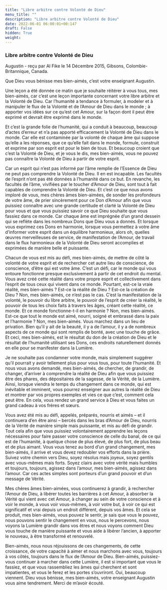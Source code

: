 ```yaml
---
title: "Libre arbitre contre Volonté de Dieu"
menu_title: ""
description: "Libre arbitre contre Volonté de Dieu"
date: 2022-06-01 06:00:01+00:147
draft: False
hidden: True
weight:
---
```

### Libre arbitre contre Volonté de Dieu

Augustin - reçu par Al Fike le 14 Décembre 2015, Gibsons, Colombie-Britannique, Canada.

Que Dieu vous bénisse mes bien-aimés, c’est votre enseignant Augustin.

Une leçon a été donnée ce matin que je souhaite réitérer à vous tous, mes bien-aimés, car c’est une leçon importante concernant votre libre arbitre et la Volonté de Dieu. Car l’humanité a tendance à formuler, à modeler et à manipuler le flux de la Volonté et de l’Amour de Dieu dans le monde ; à apporter vos idées sur ce qu’est cet Amour, sur la façon dont il peut être exprimé et devrait être exprimé dans le monde.

Et c’est la grande folie de l’humanité, qui a conduit à beaucoup, beaucoup d’actes d’erreur et n’a pas apporté efficacement la Volonté de Dieu dans le monde. Car elle est contaminée par la volonté de chaque âme qui suppose qu’elle a les réponses, que ce qu’elle fait dans le monde, formule, construit et exprime par son esprit est pour le bien de tous. Et beaucoup croient que c’est la Volonté de Dieu, et je vous le dis, mes bien-aimés, vous ne pouvez pas connaître la Volonté de Dieu à partir de votre esprit.

Car un esprit qui n’est pas informé par l’âme remplie de l’Essence de Dieu ne peut pas comprendre la Volonté de Dieu. Il en est incapable. Les facultés de l’esprit n’ont pas été données à l’humanité dans ce but. En revanche, les facultés de l’âme, vivifiées par le toucher d’Amour de Dieu, sont tout à fait capables de comprendre la Volonté de Dieu. Et c’est ce que nous avons imploré de vous, mes chères âmes bien-aimées, de sonder les profondeurs de votre âme, de prier sincèrement pour ce Don d’Amour afin que vous puissiez connaître avec une grande certitude et clarté la Volonté de Dieu pour vous et que vous puissiez savoir ce que Dieu souhaite que vous fassiez dans ce monde. Car chaque âme est imprégnée d’un grand dessein qui se reflète dans les nombreux Dons que Dieu vous a donnés. Et lorsque vous exprimez ces Dons en harmonie, lorsque vous permettez à votre âme d’informer votre esprit dans un équilibre harmonieux, alors oh, quelles œuvres merveilleuses de service, de manifestation de l’Amour, de travail dans le flux harmonieux de la Volonté de Dieu seront accomplies et exprimées de manière belle et puissante.

Chacun de vous est mis au défi, mes bien-aimés, de mettre de côté la volonté de votre esprit et de rechercher cet autre lieu de conscience, de conscience, d’être qui est votre âme. C’est un défi, car le monde qui vous entoure fonctionne presque exclusivement à partir de cet endroit du mental. Vous avez créé cette réalité dans votre propre esprit et collectivement dans l’esprit de tous ceux qui vivent dans ce monde. Pourtant, est-ce la vraie réalité, mes bien-aimés ? Est-ce la réalité de Dieu ? Est-ce la création de Dieu ? Non, mes bien-aimés, ce n’est pas le cas. C’est la manifestation de la volonté, le pouvoir du libre arbitre, le pouvoir de l’esprit de créer la réalité, le pouvoir de tous les choix faits à travers les âges, créant cette réalité, ce monde. Et ce monde fonctionne-t-il en harmonie ? Non, mes bien-aimés. Est-ce que tout le monde est aimé, nourri, soigné et embrassé dans la paix et l’harmonie ? Non, mes bien-aimés. Vous marchez dans un lieu de privation. Bien qu’il y ait de la beauté, il y a de l’amour, il y a de nombreux aspects de ce monde qui sont remplis de bonté, avec une touche de grâce. Et ceci, mes bien-aimés, est le résultat du don de la création de Dieu et le résultat de l’humanité utilisant ses Dons, ces endroits naturellement donnés en elle pour se manifester dans la Lumière.

Je ne souhaite pas condamner votre monde, mais simplement suggérer qu’il pourrait y avoir tellement plus pour vous tous, pour toute l’humanité. Et nous vous avons demandé, mes bien-aimés, de chercher, de grandir, de changer, d’arriver à comprendre la réalité de Dieu afin que vous puissiez être des phares, des dépositaires de la sagesse, de la Vérité, de la Lumière. Ainsi, lorsque viendra le temps du changement dans ce monde, qui est inévitable et imminent, vous pourrez enseigner aux autres la réalité de Dieu et montrer par vos propres exemples et vies ce que c’est, comment cela peut être. En cela, vous rendez un grand service à Dieu et vous faites un grand cadeau à vos frères et sœurs.

Vous avez été mis au défi, appelés, préparés, nourris et aimés – et il continuera d’en être ainsi – bercés dans les bras d’Amour de Dieu, nourris de la Vérité de manière simple mais puissante, et mis au défi de grandir. Tout cela afin que vous puissiez volontairement apprendre les leçons nécessaires pour faire passer votre conscience de celle du banal, de ce qui est de l’humanité, à quelque chose de plus élevé, de plus fort, de plus beau et de plus aimant. Vous vous tenez au bord d’un grand changement, mes bien-aimés, il arrive et vous devez redoubler vos efforts dans la prière. Suivez votre chemin vers Dieu, soyez résolus mais joyeux, soyez gentils avec vous-mêmes mais forts. Soyez clairs avec votre vérité mais humbles et toujours, toujours, agissez dans l’amour, mes bien-aimés, agissez dans l’amour. Car ces actes simples sont porteurs d’un grand pouvoir et d’un message de Vérité.

Mes chères âmes bien-aimées, vous continuerez à grandir, à rechercher l’Amour de Dieu, à libérer toutes les barrières à cet Amour, à absorber la Vérité qui vient avec cet Amour, à changer au sein de votre conscience et à voir le monde, à vous voir vous-mêmes, à voir votre but, à voir ce qui est significatif et vrai depuis un endroit différent, depuis vos âmes. Et cela se produit, mes bien-aimés, vous pouvez le sentir, je sais que vous le pouvez, nous pouvons sentir le changement en vous, nous le percevons, nous voyons la Lumière grandir dans vos êtres et nous voyons comment Dieu vous touche de manière puissante et vous aide à libérer l’ancien, à apporter le nouveau, à être transformé et renouvelé.

Bien-aimés, nous nous réjouissons de ces changements, de cette croissance, de votre capacité à aimer et nous marchons avec vous, toujours à vos côtés, toujours dans le flux de l’Amour de Dieu. Bien-aimés, puissiez-vous continuer à marcher dans cette Lumière, il est si important que vous le fassiez, et que vous rassembliez les âmes qui cherchent et sont impatientes, et vous le ferez et les portes s’ouvriront. Oui, beaucoup viennent. Dieu vous bénisse, mes bien-aimés, votre enseignant Augustin vous aime tendrement. Merci de m’avoir écouté.
